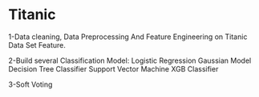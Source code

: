 # Titanic

1-Data cleaning, Data Preprocessing And Feature Engineering on Titanic Data Set Feature.

2-Build several Classification Model:
    Logistic Regression
    Gaussian Model
    Decision Tree Classifier
    Support Vector Machine
    XGB Classifier

3-Soft Voting
